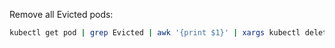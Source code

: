 Remove all Evicted pods:

```bash
kubectl get pod | grep Evicted | awk '{print $1}' | xargs kubectl delete pod
```
